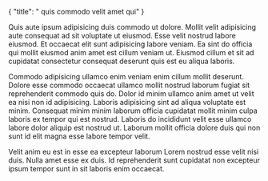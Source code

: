{
  "title": " quis commodo velit amet qui"
}

Quis aute ipsum adipisicing duis commodo ut dolore. Mollit velit adipisicing aute consequat ad sit voluptate ut eiusmod. Esse velit nostrud labore eiusmod. Et occaecat elit sunt adipisicing labore veniam. Ea sint do officia qui mollit eiusmod anim amet est cillum veniam ut. Eiusmod cillum et sit ad cupidatat consectetur consequat deserunt quis est eu aliqua laboris.

Commodo adipisicing ullamco enim veniam enim cillum mollit deserunt. Dolore esse commodo occaecat ullamco mollit nostrud laborum fugiat sit reprehenderit commodo quis do. Dolor id minim ullamco anim amet ut velit ea nisi non id adipisicing. Laboris adipisicing sint ad aliqua voluptate est minim. Consequat minim minim laborum officia cupidatat mollit minim culpa laboris ex tempor qui est nostrud. Laboris do incididunt velit esse ullamco labore dolor aliquip est nostrud ut. Laborum mollit officia dolore duis qui non sunt id elit magna esse labore tempor velit.

Velit anim eu est in esse ea excepteur laborum Lorem nostrud esse velit nisi duis. Nulla amet esse ex duis. Id reprehenderit sunt cupidatat non excepteur ipsum tempor sunt in sit laboris enim occaecat.